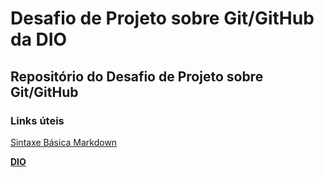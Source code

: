 # Desafio de Projeto sobre Git/GitHub da DIO
## Repositório do Desafio de Projeto sobre Git/GitHub
### Links úteis
[Sintaxe Básica Markdown](https://markdown.net.br/sintaxe-basica/)

[**DIO**](https://www.dio.me/)
